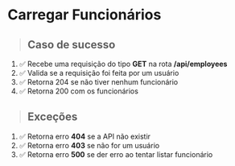 # Carregar Funcionários

> ## Caso de sucesso

1. ✅ Recebe uma requisição do tipo **GET** na rota **/api/employees**
2. ✅ Valida se a requisição foi feita por um usuário
3. ✅ Retorna 204 se não tiver nenhum funcionário
4. ✅ Retorna 200 com os funcionários

> ## Exceções

1. ✅ Retorna erro **404** se a API não existir
2. ✅ Retorna erro **403** se não for um usuário
3. ✅ Retorna erro **500** se der erro ao tentar listar funcionário